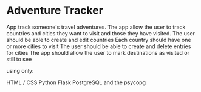 # Adventure Tracker 

App track someone's travel adventures.
 The app allow the user to track countries and cities they want to visit and those they have visited.
 The user should be able to create and edit countries
 Each country should have one or more cities to visit
 The user should be able to create and delete entries for cities
 The app should allow the user to mark destinations as visited or still to see
 
 using only:

  HTML / CSS
  Python
  Flask
  PostgreSQL and the psycopg
